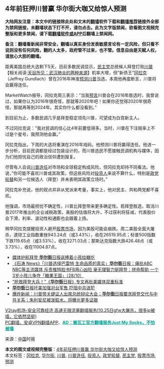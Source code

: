  <h2>4年前狂押川普赢 华尔街大咖又给惊人预测</h2> <p class="notice"><b>大陆网友注意：本文中的链接除此处和文末的<a href="https://github.com/bannedbook/fanqiang" >翻墙</a>软件下载和<a href="https://github.com/killgcd/justmysocks/blob/master/README.md">翻墙推荐</a>链接外全部为禁网链接，未翻墙状态下打不开，请勿点击。此为文字版禁闻，欲看图文视频完整版和更多禁闻，请下载<a href="https://github.com/bannedbook/fanqiang">翻墙软件或APP</a>后翻墙上禁闻网。</p><p>备注：翻墙看新闻非常安全，翻墙以真实身份发表敏感言论有一定风险，但只看不说则没有任何风险，翻的人太多，政府管不过来，也不管。信息自由是天赋人权，请放心大胆的翻墙。</b></p>  <div class="entry"> <p id="conimg"></p> <p>距离美国总统大选剩下5天，目前多数民调显示，<a href="https://www.bannedbook.org/bnews/tag/%e6%b0%91%e4%b8%bb%e5%85%9a/" class="st_tag internal_tag" rel="tag" title="标签 民主党 下的日志">民主党</a>总统候人拜登打败<span class='wp_keywordlink'><a href="https://www.bannedbook.org/bnews/comments/20200816/1381118.html" title="天目所见：川普将再赢总统大选 共和党掌参众两院" target="_blank">川普</a></span>【相关阅读:<a href='https://www.bannedbook.org/bnews/comments/20200816/1381123.html' target='_blank'>天目所见：武汉肺炎的两种来源</a>】机率大增，但&#8221;新债王&#8221;<a href="https://www.bannedbook.org/bnews/tag/%E5%86%88%E6%8B%89%E5%85%8B/" class="st_tag internal_tag" rel="tag" title="标签 冈拉克 下的日志">冈拉克</a>（Jeffrey Gundlach）曾在2016年神准<a href="https://www.bannedbook.org/bnews/tag/%E9%A2%84%E6%B5%8B/" class="st_tag internal_tag" rel="tag" title="标签 预测 下的日志">预测</a><a href="https://www.bannedbook.org/bnews/tag/%e5%b7%9d%e6%99%ae/" class="st_tag internal_tag" rel="tag" title="标签 川普 下的日志">川普</a>当选，本周他再度断言，川普将会赢得连任。</p> <p>MarketWatch报导，冈拉克周三表示：&#8221;当我<span class='wp_keywordlink'><a href="https://www.bannedbook.org/forum5/" title="预言玄学禁书下载" rel="nofollow">预言</a></span>川普会在2016年胜选时，我曾说过，如果你认为2016年很奇怪，那就等2020年吧！如果你还觉得2020年很奇怪，那就再等到2024年。其实你什么都没看到。&#8221;</p>  <p>到目前为止，多数民调几乎是拜登稳定领先川普，可望成为白宫新主人。</p> <p>不过冈拉克说：&#8221;我对民调的信心比4年前要低得多。当时，川普在下注赔率上不过是个星号，我预测他会赢。&#8221;</p> <p>冈拉克指出，下周的大选将重演在2016年戏码，他预测川普将赢得连任。他进一步分析，目前民调都是经过包装设计的，而川普选民不愿接触民调机构与媒体，因为们他担忧自己的政治信仰遭到报复。</p>  <p>尽管有人会说<a href="https://www.bannedbook.org/bnews/tag/%E5%B7%9D%E6%99%AE%E8%BF%9E%E4%BB%BB/" class="st_tag internal_tag" rel="tag" title="标签 川普连任 下的日志">川普连任</a>对市场和全球稳定构成风险，但冈拉克却持不同看法。他说，&#8221;你可能不喜欢川普或其政策，但这些风险对<a href="https://www.bannedbook.org/bnews/tag/%E6%8A%95%E8%B5%84%E4%BA%BA/" class="st_tag internal_tag" rel="tag" title="标签 投资人 下的日志">投资人</a>来说不算什么，特别是<a href="https://www.bannedbook.org/bnews/tag/%E6%94%BF%E5%85%9A%E8%BD%AE%E6%9B%BF/" class="st_tag internal_tag" rel="tag" title="标签 政党轮替 下的日志">政党轮替</a>和另一位候选人（拜登）并未表明其政策立场时。&#8221;</p> <p>冈拉克补充说，他的观点并非从党派来考量，事实上，他对民主、共和两党都不喜欢。</p> <p>他强调，市场最担忧不确定性，川普比拜登带来更多确定性。若拜登胜选，取消川普2017年推出的企业减税政策，美股的估值将大升，不过获利将狂减，代表股价会下滑，利率、波动性和通膨也会跟着上扬。</p>  <p>稍早冈拉克提醒投资人避开<a href="https://www.bannedbook.org/bnews/tag/%e8%82%a1%e7%a5%a8%e5%b8%82%e5%9c%ba/" class="st_tag internal_tag" rel="tag" title="标签 股票市场 下的日志">股票市场</a>，因为美股可能会崩跌。周二美股全面大屠杀，道琼工业指数重挫943.24点（或3.43%），收在26519.95点；标普500指数下跌119.65点（或3.53%），收在3271.03点；那斯达克指数大跌426.48点（或3.73%），收在11004.87点。</p> <ul class='op-related-articles' title='相关阅读'> <li><a href='https://www.bannedbook.org/bnews/cnnews/20201029/1422026.html' target='_blank'>媒体护航拜登 <b>华尔街</b>日报讽捧着小孩给糖吃</a></li> <li><a href='https://www.bannedbook.org/bnews/bannedvideo/20201029/1421912.html' target='_blank'>《石涛 News》「川普选择巴雷特 生命品质的真实」<b>华尔街</b>日报：痛批ABC NBC等主流媒体 斥责推特脸书FB用心凶险 毫无理智力挺拜登：拼命帮助 一个3岁小孩儿争夺「糖果王国」（28/10）</a></li> <li><a href='https://www.bannedbook.org/bnews/worldnews/20201029/1421875.html' target='_blank'>“抢救拜登大兵！”《<b>华尔街</b>日报》专文再批美媒体双重标准</a></li> <li><a href='https://www.bannedbook.org/bnews/cnnews/20201024/1419199.html' target='_blank'><b>华尔街</b>日报吁美加强对台军售 吓阻中共进犯</a></li> <li><a href='https://www.bannedbook.org/bnews/bannedvideo/20201023/1418750.html' target='_blank'>爆炸新闻：川普带关键证人出席总统辩论大会；<b>华尔街</b>日报要求拜登交代与中共关系；朱利安尼被泼脏水，将曝光更多证据</a></li> </ul> <p class="texttj"> <a href="https://www.bannedbook.org/forum23/topic22702.html" target="_blank">V2ray机场-安全可靠经济 高速无限流量翻墙服务(10.25日gfw大屠杀，很多ip被墙，它依然坚挺)</a><br/> <a href="https://github.com/bannedbook/fanqiang/wiki/%E7%A6%81%E9%97%BB%E7%BD%91%E5%AE%89%E5%8D%93%E7%BF%BB%E5%A2%99%E6%96%B0%E9%97%BBAPP" target="_blank">PC翻墙、安卓VPN翻墙APP</a>、<span onclick="window.open('https://github.com/killgcd/justmysocks/blob/master/README.md')" style="font-weight:bold;color:#00A191;cursor:pointer;text-decoration:underline;outline:none">AD：搬瓦工官方翻墙服务Just My Socks，不怕被墙</span></p><p> 来源：<span class='wp_keywordlink_affiliate'><a href="https://www.bannedbook.org/" title="中国" target="_blank">中国</a></span>时报 </p><a name='sharetosocial'></a>       <div><b>本文的图文或视频完整版</b>：<a href='https://www.bannedbook.org/bnews/cnnews/20201029/1422263.html'>4年前狂押川普赢 华尔街大咖又给惊人预测</a></div>  </div><!--END ENTRY--> <div class="postfooter"> <div>本文标签：<a href="https://www.bannedbook.org/bnews/tag/%E5%86%88%E6%8B%89%E5%85%8B/" rel="tag">冈拉克</a>, <a href="https://www.bannedbook.org/bnews/tag/%e5%8d%8e%e5%b0%94%e8%a1%97/" rel="tag">华尔街</a>, <a href="https://www.bannedbook.org/bnews/tag/%e5%b7%9d%e6%99%ae/" rel="tag">川普</a>, <a href="https://www.bannedbook.org/bnews/tag/%E5%B7%9D%E6%99%AE%E8%BF%9E%E4%BB%BB/" rel="tag">川普连任</a>, <a href="https://www.bannedbook.org/bnews/tag/%E6%8A%95%E8%B5%84%E4%BA%BA/" rel="tag">投资人</a>, <a href="https://www.bannedbook.org/bnews/tag/%E6%94%BF%E5%85%9A%E8%BD%AE%E6%9B%BF/" rel="tag">政党轮替</a>, <a href="https://www.bannedbook.org/bnews/tag/%e6%b0%91%e4%b8%bb%e5%85%9a/" rel="tag">民主党</a>, <a href="https://www.bannedbook.org/bnews/tag/%e8%82%a1%e7%a5%a8%e5%b8%82%e5%9c%ba/" rel="tag">股票市场</a>, <a href="https://www.bannedbook.org/bnews/tag/%E9%A2%84%E6%B5%8B/" rel="tag">预测</a></div>  </div><!--END POSTFOOTER--> 